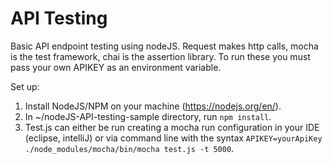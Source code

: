# API Testing
Basic API endpoint testing using nodeJS.  Request makes http calls, mocha is the test framework, chai is the assertion library.  To run these you must pass your own APIKEY as an environment variable.

Set up:
1) Install NodeJS/NPM on your machine (https://nodejs.org/en/).  
2) In ~/nodeJS-API-testing-sample directory, run `npm install`.
3) Test.js can either be run creating a mocha run configuration in your IDE (eclipse, intelliJ) or via command line with the syntax `APIKEY=yourApiKey ./node_modules/mocha/bin/mocha test.js -t 5000`.
